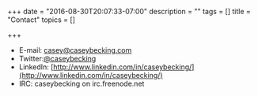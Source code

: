 +++
date = "2016-08-30T20:07:33-07:00"
description = ""
tags = []
title = "Contact"
topics = []

+++
* E-mail: [casey@caseybecking.com](mailto:casey@caseybecking.com)
* Twitter:[@caseybecking](http://www.twitter.com/caseybecking)
* LinkedIn:	[http://www.linkedin.com/in/caseybecking/](http://www.linkedin.com/in/caseybecking/)
* IRC: caseybecking on irc.freenode.net
